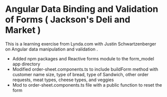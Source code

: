 # Angular Data Binding and Validation of Forms ( Jackson's Deli and Market )


This is a learning exercise from Lynda.com with Justin Schwartzenberger on Angular data manipulation and validation .

* Added npm packages and Reactive forms module to the form_model app directory
* Modified order-sheet.components.ts to include buildForm method with customer name
  size, type of bread, type of Sandwich, other order requests, meat types, cheese types, and veggies
* Mod to order-sheet.components.ts file with a public function to reset the form
